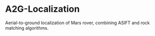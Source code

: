 # A2G-Localization
Aerial-to-ground localization of Mars rover, combining ASIFT and rock matching algorithms.
